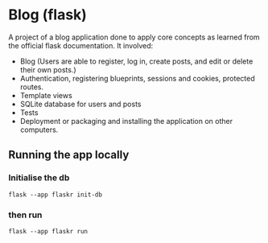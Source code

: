 # Blog (flask)
A project of a blog application done to apply core concepts as learned from the official flask documentation. It involved:

- Blog (Users are able to register, log in, create posts, and edit or delete their own posts.)
- Authentication, registering blueprints, sessions and cookies, protected routes.
- Template views
- SQLite database for users and posts
- Tests
- Deployment or packaging and installing the application on other computers.<br/>

## Running the app locally
### Initialise the db
    flask --app flaskr init-db
### then run
    flask --app flaskr run